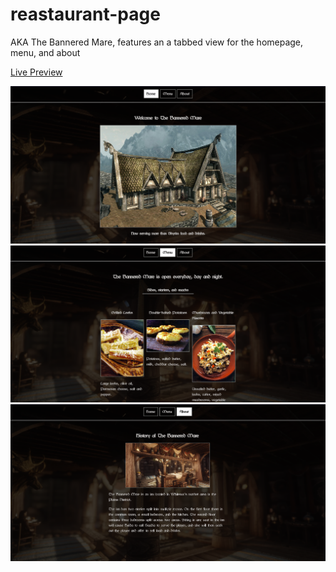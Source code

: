 # reastaurant-page

AKA The Bannered Mare, features an a tabbed view for the homepage, menu, and about

[Live Preview](https://faahm.github.io/restaurant-page/)

![alt text](https://github.com/Faahm/restaurant-page/blob/main/sample1.png "Home Preview")
![alt text](https://github.com/Faahm/restaurant-page/blob/main/sample2.png "Menu Preview")
![alt text](https://github.com/Faahm/restaurant-page/blob/main/sample3.png "About Preview")
